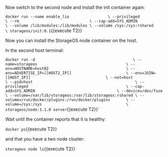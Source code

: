 Now switch to the second node and install the init container again:

`docker run --name enable_lio                 \
           --privileged                       \
           --rm                               \
           --cap-add=SYS_ADMIN                \
           --volume /lib/modules:/lib/modules \
           --volume /sys:/sys:rshared         \
           storageos/init:0.1`{{execute T2}}

Now you can install the StorageOS node container on the host.

In the second host terminal:

`docker run -d                                           \
  --name=storageos                                       \
  --env=HOSTNAME=host02                                  \
  --env=ADVERTISE_IP=[[HOST2_IP]]                        \
  --env=JOIN=[[HOST_IP]]                                 \
  --net=host                                             \
  --pid=host                                             \
  --privileged                                           \
  --cap-add=SYS_ADMIN                                    \
  --device=/dev/fuse                                     \
  --volume=/var/lib/storageos:/var/lib/storageos:rshared \
  --volume=/run/docker/plugins:/run/docker/plugins       \
  --volume=/sys:/sys                                     \
  storageos/node:1.1.0 server`{{execute T2}}`

Wait until the container reports that it is healthy:

`docker ps`{{execute T2}}

and that you have a two node cluster:

`storageos node ls`{{execute T2}}
